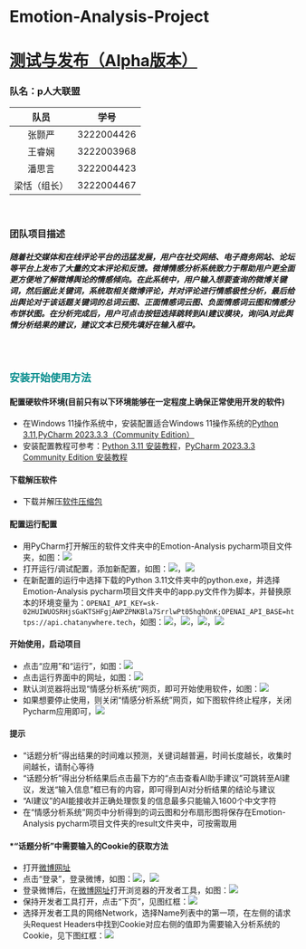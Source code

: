 # Emotion-Analysis-Project

# [测试与发布（Alpha版本）](https://www.cnblogs.com/doublettian75/p/18555487)

### 队名：p人大联盟

|队员|学号|
| :----: | :----: |
|张颢严|3222004426|
|王睿娴|3222003968|
|潘思言|3222004423|
|梁恬（组长）|3222004467|

<br>

### 团队项目描述
##### 随着社交媒体和在线评论平台的迅猛发展，用户在社交网络、电子商务网站、论坛等平台上发布了大量的文本评论和反馈。微博情感分析系统致力于帮助用户更全面更方便地了解微博舆论的情感倾向。在此系统中，用户输入想要查询的微博关键词，然后据此关键词，系统取相关微博评论，并对评论进行情感极性分析，最后给出舆论对于该话题关键词的总词云图、正面情感词云图、负面情感词云图和情感分布饼状图。在分析完成后，用户可点击按钮选择跳转到AI建议模块，询问A对此舆情分析结果的建议，建议文本已预先填好在输入框中。

<br>

## <font color="#008B8B"><font size="4"><font face="微软雅黑">**安装开始使用方法**</font></font></font>
#### 配置硬软件环境(目前只有以下环境能够在一定程度上确保正常使用开发的软件)
* 在Windows 11操作系统中，安装配置适合Windows 11操作系统的[Python 3.11](https://www.python.org/downloads/),[PyCharm 2023.3.3（Community Edition）](https://www.jetbrains.com/pycharm/download/?section=windows)
* 安装配置教程可参考：[Python 3.11 安装教程](https://blog.csdn.net/weixin_41989626/article/details/140155419)，[PyCharm 2023.3.3 Community Edition 安装教程](https://blog.csdn.net/killer_queen2Y/article/details/134893821)
#### 下载解压软件
* 下载并解压[软件压缩包](https://github.com/TheteamofP/Emotion-Analysis-Project/blob/main/Emotion-Analysis.zip)
#### 配置运行配置
* 用PyCharm打开解压的软件文件夹中的Emotion-Analysis pycharm项目文件夹，如图：![](https://img2024.cnblogs.com/blog/3509240/202411/3509240-20241127205308084-1800070027.png)
* 打开运行/调试配置，添加新配置，如图：![](https://img2024.cnblogs.com/blog/3509240/202411/3509240-20241127205448740-1103701956.png)，![](https://img2024.cnblogs.com/blog/3509240/202411/3509240-20241127205546193-313892342.png)
* 在新配置的运行中选择下载的Python 3.11文件夹中的python.exe，并选择Emotion-Analysis pycharm项目文件夹中的app.py文件作为脚本，并替换原本的环境变量为：`OPENAI_API_KEY=sk-02HUIWUOSRHjsGaKTSHFgjAWPZPNKBla7SrrlwPt05hqhOnK;OPENAI_API_BASE=https://api.chatanywhere.tech`，如图：![](https://img2024.cnblogs.com/blog/3509240/202411/3509240-20241127210002025-1652102826.png)，![](https://img2024.cnblogs.com/blog/3509240/202411/3509240-20241127210028722-787264789.png)，![](https://img2024.cnblogs.com/blog/3509240/202411/3509240-20241127210114432-704720719.png)，![](https://img2024.cnblogs.com/blog/3509240/202411/3509240-20241127210139728-706422809.png)
#### 开始使用，启动项目
* 点击“应用”和“运行”，如图：![](https://img2024.cnblogs.com/blog/3509240/202411/3509240-20241127210302713-1421464545.png)
* 点击运行界面中的网址，如图：![](https://img2024.cnblogs.com/blog/3509240/202411/3509240-20241127210405325-1976859148.png)
* 默认浏览器将出现“情感分析系统”网页，即可开始使用软件，如图：![](https://img2024.cnblogs.com/blog/3509240/202411/3509240-20241127210507689-552850144.png)
* 如果想要停止使用，则关闭“情感分析系统”网页，如下图软件终止程序，关闭Pycharm应用即可，![](https://img2024.cnblogs.com/blog/3509240/202411/3509240-20241127211117906-8573518.png)
#### 提示
* “话题分析”得出结果的时间难以预测，关键词越普遍，时间长度越长，收集时间越长，请耐心等待
* “话题分析”得出分析结果后点击最下方的“点击查看AI助手建议”可跳转至AI建议，发送“输入信息”框已有的内容，即可得到AI对分析结果的结论与建议
* “AI建议”的AI能接收并正确处理恢复的信息最多只能输入1600个中文字符
* 在“情感分析系统”网页中分析得到的词云图和分布扇形图将保存在Emotion-Analysis pycharm项目文件夹的result文件夹中，可按需取用
#### *“话题分析”中需要输入的Cookie的获取方法
  * 打开[微博网址](https://weibo.cn/)
  * 点击“登录”，登录微博，如图：![](https://img2024.cnblogs.com/blog/3509240/202411/3509240-20241127120405248-1317957418.png)，![](https://img2024.cnblogs.com/blog/3509240/202411/3509240-20241127120433691-16150431.png)
  * 登录微博后，在[微博网址](https://weibo.cn/)打开浏览器的开发者工具，如图：![](https://img2024.cnblogs.com/blog/3509240/202411/3509240-20241126133431144-2078678274.png)
  * 保持开发者工具打开，点击“下页”，见图红框：![](https://img2024.cnblogs.com/blog/3509240/202411/3509240-20241126133531453-814568252.png)
  * 选择开发者工具的网络Network，选择Name列表中的第一项，在左侧的请求头Request Headers中找到Cookie对应右侧的值即为需要输入分析系统的Cookie，见下图红框：![](https://img2024.cnblogs.com/blog/3509240/202411/3509240-20241126134135765-1991210342.png)
